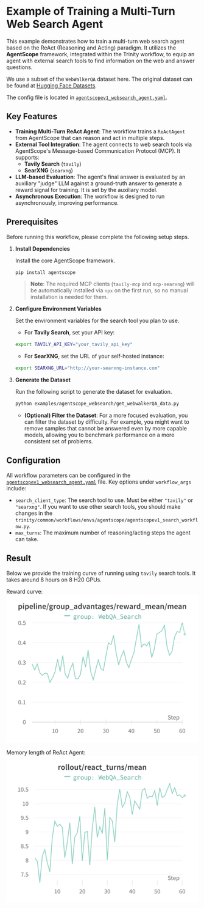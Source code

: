 # Example of Training a Multi-Turn Web Search Agent

This example demonstrates how to train a multi-turn web search agent based on the ReAct (Reasoning and Acting) paradigm.
It utilizes the **AgentScope** framework, integrated within the Trinity workflow, to equip an agent with external search tools to find information on the web and answer questions.

We use a subset of the `WebWalkerQA` dataset here. The original dataset can be found at [Hugging Face Datasets](https://huggingface.co/datasets/callanwu/WebWalkerQA).

The config file is located in [`agentscopev1_websearch_agent.yaml`](agentscopev1_websearch_agent.yaml).

## Key Features

*   **Training Multi-Turn ReAct Agent**: The workflow trains a `ReActAgent` from AgentScope that can reason and act in multiple steps.
*   **External Tool Integration**: The agent connects to web search tools via AgentScope's Message-based Communication Protocol (MCP). It supports:
    *   **Tavily Search** (`tavily`)
    *   **SearXNG** (`searxng`)
*   **LLM-based Evaluation**: The agent's final answer is evaluated by an auxiliary "judge" LLM against a ground-truth answer to generate a reward signal for training. It is set by the auxiliary model.
*   **Asynchronous Execution**: The workflow is designed to run asynchronously, improving performance.

## Prerequisites

Before running this workflow, please complete the following setup steps.

1.  **Install Dependencies**

    Install the core AgentScope framework.
    ```bash
    pip install agentscope
    ```
    > **Note**: The required MCP clients (`tavily-mcp` and `mcp-searxng`) will be automatically installed via `npx` on the first run, so no manual installation is needed for them.

2.  **Configure Environment Variables**

    Set the environment variables for the search tool you plan to use.

    *   For **Tavily Search**, set your API key:
      ```bash
      export TAVILY_API_KEY="your_tavily_api_key"
      ```
    *   For **SearXNG**, set the URL of your self-hosted instance:
      ```bash
      export SEARXNG_URL="http://your-searxng-instance.com"
      ```

3.  **Generate the Dataset**

    Run the following script to generate the dataset for evaluation.
    ```bash
    python examples/agentscope_websearch/get_webwalkerQA_data.py
    ```
    *   **(Optional) Filter the Dataset**: For a more focused evaluation, you can filter the dataset by difficulty. For example, you might want to remove samples that cannot be answered even by more capable models, allowing you to benchmark performance on a more consistent set of problems.

## Configuration

All workflow parameters can be configured in the [`agentscopev1_websearch_agent.yaml`](agentscopev1_websearch_agent.yaml) file. Key options under `workflow_args` include:

*   `search_client_type`: The search tool to use. Must be either `"tavily"` or `"searxng"`. If you want to use other search tools, you should make changes in the `trinity/common/workflows/envs/agentscope/agentscopev1_search_workflow.py`.
*   `max_turns`: The maximum number of reasoning/acting steps the agent can take.


## Result
Below we provide the training curve of running using `tavily` search tools.
It takes around 8 hours on 8 H20 GPUs.

Reward curve:
![](../../docs/sphinx_doc/assets/agentscope_websearch_reward.png)

Memory length of ReAct Agent:
![](../../docs/sphinx_doc/assets/agentscope_websearch_turns.png)
